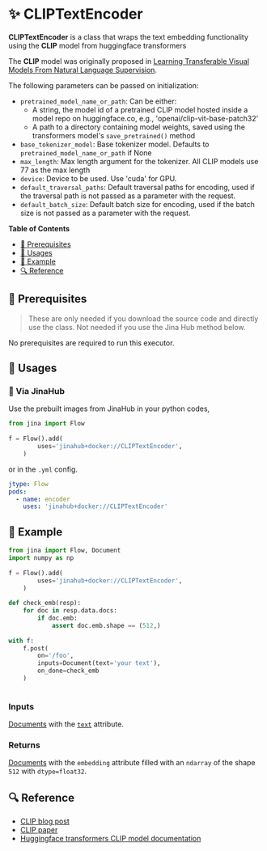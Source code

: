 # ✨ CLIPTextEncoder

 **CLIPTextEncoder** is a class that wraps the text embedding functionality using the **CLIP** model from huggingface transformers

The **CLIP** model was originally proposed in  [Learning Transferable Visual Models From Natural Language Supervision](https://arxiv.org/abs/2103.00020).


The following parameters can be passed on initialization:
- `pretrained_model_name_or_path`: Can be either:
	- A string, the model id of a pretrained CLIP model hosted
              inside a model repo on huggingface.co, e.g., 'openai/clip-vit-base-patch32'
	- A path to a directory containing model weights, saved using
		the transformers model's `save_pretrained()` method
- `base_tokenizer_model`: Base tokenizer model.
        Defaults to ``pretrained_model_name_or_path`` if None
- `max_length`: Max length argument for the tokenizer.
        All CLIP models use 77 as the max length
- `device`: Device to be used. Use 'cuda' for GPU.
- `default_traversal_paths`: Default traversal paths for encoding, used if the
        traversal path is not passed as a parameter with the request.
- `default_batch_size`: Default batch size for encoding, used if the
        batch size is not passed as a parameter with the request.


**Table of Contents**

- [🌱 Prerequisites](#-prerequisites)
- [🚀 Usages](#-usages)
- [🎉️ Example](#%EF%B8%8F-example)
- [🔍️ Reference](#%EF%B8%8F-reference)


## 🌱 Prerequisites

> These are only needed if you download the source code and directly use the class. Not needed if you use the Jina Hub method below.

No prerequisites are required to run this executor.

## 🚀 Usages

### 🚚 Via JinaHub

Use the prebuilt images from JinaHub in your python codes, 

```python
from jina import Flow
	
f = Flow().add(
        uses='jinahub+docker://CLIPTextEncoder',
	)
```

or in the `.yml` config.
	
```yaml
jtype: Flow
pods:
  - name: encoder
    uses: 'jinahub+docker://CLIPTextEncoder'
```

## 🎉️ Example 


```python
from jina import Flow, Document
import numpy as np
	
f = Flow().add(
        uses='jinahub+docker://CLIPTextEncoder',
	)
	
def check_emb(resp):
    for doc in resp.data.docs:
        if doc.emb:
            assert doc.emb.shape == (512,)
	
with f:
	f.post(
	    on='/foo', 
	    inputs=Document(text='your text'), 
	    on_done=check_emb
	)
	    
```


### Inputs 

[Documents](https://github.com/jina-ai/jina/blob/master/.github/2.0/cookbooks/Document.md) with the [`text`](https://github.com/jina-ai/jina/blob/master/.github/2.0/cookbooks/Document.md#document-attributes) attribute.

### Returns

[Documents](https://github.com/jina-ai/jina/blob/master/.github/2.0/cookbooks/Document.md) with the `embedding` attribute filled with an `ndarray` of the shape `512` with `dtype=float32`.



## 🔍️ Reference

- [CLIP blog post](https://openai.com/blog/clip/)
- [CLIP paper](https://arxiv.org/abs/2103.00020)
- [Huggingface transformers CLIP model documentation](https://huggingface.co/transformers/model_doc/clip.html)